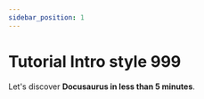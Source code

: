 ```yaml
---
sidebar_position: 1
---
```


# Tutorial Intro style 999

Let's discover **Docusaurus in less than 5 minutes**.
